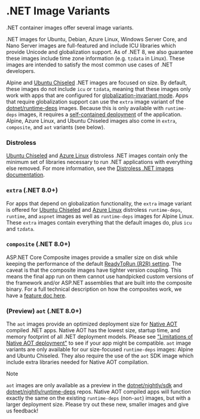 # .NET Image Variants

.NET container images offer several image variants.

.NET images for Ubuntu, Debian, Azure Linux, Windows Server Core, and Nano Server images are full-featured and include ICU libraries which provide Unicode and globalization support.
As of .NET 8, we also guarantee these images include time zone information (e.g. `tzdata` in Linux).
These images are intended to satisfy the most common use cases of .NET developers.

Alpine and [Ubuntu Chiseled](#ubuntu-chiseled-net-60) .NET images are focused on size.
By default, these images do not include `icu` or `tzdata`, meaning that these images only work with apps that are configured for [globalization-invariant mode](https://learn.microsoft.com/dotnet/core/runtime-config/globalization).
Apps that require globalization support can use the `extra` image variant of the [dotnet/runtime-deps](https://hub.docker.com/_/microsoft-dotnet-runtime-deps/) images. Because this is only available with `runtime-deps` images, it requires a [self-contained deployment](https://learn.microsoft.com/dotnet/core/deploying/#publish-self-contained) of the application.
Alpine, Azure Linux, and Ubuntu Chiseled images also come in `extra`, `composite`, and `aot` variants (see below).

### Distroless

[Ubuntu Chiseled](https://ubuntu.com/engage/chiselled-ubuntu-images-for-containers) and [Azure Linux](./azurelinux.md) distroless .NET images contain only the minimum set of libraries necessary to run .NET applications with everything else removed.
For more information, see the [Distroless .NET images documentation](./distroless.md).

### `extra` (.NET 8.0+)

For apps that depend on globalization functionality, the `extra` image variant is offered for [Ubuntu Chiseled](./ubuntu-chiseled.md) and [Azure Linux](./azurelinux.md) distroless `runtime-deps`, `runtime`, and `aspnet` images as well as `runtime-deps` images for Alpine Linux.
These `extra` images contain everything that the default images do, plus `icu` and `tzdata`.

### `composite` (.NET 8.0+)

ASP.NET Core Composite images provide a smaller size on disk while keeping the performance of the default [ReadyToRun (R2R) setting](https://learn.microsoft.com/dotnet/core/deploying/ready-to-run).
The caveat is that the composite images have tighter version coupling. This means the final app run on them cannot use handpicked custom versions of the framework and/or ASP.NET assemblies that are built into the composite binary.
For a full technical description on how the composites work, we have a [feature doc here](https://github.com/dotnet/runtime/blob/main/docs/design/features/readytorun-composite-format-design.md).

### (Preview) `aot` (.NET 8.0+)

The `aot` images provide an optimized deployment size for [Native AOT](https://learn.microsoft.com/dotnet/core/deploying/native-aot/) compiled .NET apps.
Native AOT has the lowest size, startup time, and memory footprint of all .NET deployment models.
Please see ["Limitations of Native AOT deployment"](https://learn.microsoft.com/dotnet/core/deploying/native-aot#limitations-of-native-aot-deployment) to see if your app might be compatible.
`aot` image variants are only available for our size-focused `runtime-deps` images: Alpine and Ubuntu Chiseled.
They also require the use of the `aot` SDK image which include extra libraries needed for Native AOT compilation.

> [!NOTE]
> `aot` images are only available as a preview in the [dotnet/nightly/sdk](https://hub.docker.com/_/microsoft-dotnet-nightly-sdk/) and [dotnet/nightly/runtime-deps](https://hub.docker.com/_/microsoft-dotnet-nightly-runtime-deps/) repos.
> Native AOT compiled apps will function exactly the same on the existing `runtime-deps` (non-`aot`) images, but with a larger deployment size.
> Please try out these new, smaller images and give us feedback!

